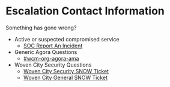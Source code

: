 # Escalation Contact Information

Something has gone wrong?

* Active or suspected compromised service
  * [SOC Report An Incident](https://triadglobal.service-now.com/sp?id=sc_cat_item&sys_id=f37a10fe1b801d10cb52a64b234bcb22&sysparm_category=136c08ae1b889910cb52a64b234bcbb2)
* Generic Agora Questions
  * [#wcm-org-agora-ama](https://woven-by-toyota.slack.com/archives/C02CVJLTMJ7)
* Woven City Security Questions
  * [Woven City Security SNOW Ticket](https://triadglobal.service-now.com/sp?id=sc_cat_item&sys_id=ca7887801b610994cb52a64b234bcb3b&sysparm_category=9509e85f1bd54954cb52a64b234bcb6d)
  * [Woven City General SNOW Ticket](https://triadglobal.service-now.com/sp?id=sc_cat_item&sys_id=ca7887801b610994cb52a64b234bcb3b&sysparm_category=9509e85f1bd54954cb52a64b234bcb6d)
